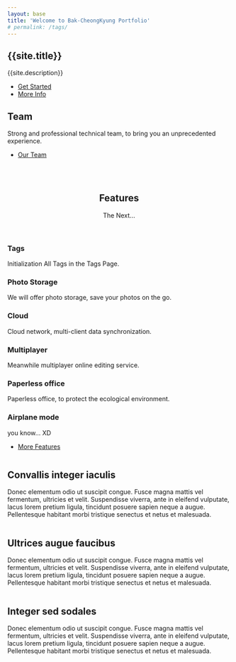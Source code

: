 ```yaml
---
layout: base
title: 'Welcome to Bak-CheongKyung Portfolio'
# permalink: /tags/
---
```


<section id="banner">
    <div class="inner">
        <div class="content">
            <h2>{{site.title}}</h2>
            <p>{{site.description}}</p>
        </div>
        <ul class="actions vertical">
            <li><a href="{{site.social[0].url}}/jekyll-machine" target="_blank" class="button special major">Get Started</a></li>
            <li><a href="{{site.baseurl}}index.html" class="button major">More Info</a></li>
        </ul>
    </div>
</section>
<section id="one" class="wrapper style1 split">
  <div class="inner">
    <div class="content">
      <h2>Team</h2>
      <p>Strong and professional technical team, to bring you an unprecedented experience.</p>
      <ul class="actions">
        <li><a href="https://github.com/staticblog" target="_blank" class="button">Our Team</a></li>
      </ul>
    </div>
    <div class="image-circles">
      <div class="images">
        <span class="image"><img src="https://unsplash.it/200/200/?image=1" alt=""></span>
        <span class="image"><img src="https://unsplash.it/200/200/?image=2" alt=""></span>
      </div>
      <div class="images">
        <span class="image"><img src="https://unsplash.it/200/200/?image=3" alt=""></span>
        <span class="image"><img src="https://unsplash.it/200/200/?image=4" alt=""></span>
      </div>
    </div>
  </div>
</section>
<section class="wrapper style2 special">
  <div class="inner">
    <header class="major">
      <h2>Features</h2>
      <p>The Next...</p>
    </header>
    <div class="features">
      <section>
        <span class="icon major fa-tag"></span>
        <h3>Tags</h3>
        <p>Initialization All Tags in the Tags Page.</p>
      </section>
      <section>
        <span class="icon major fa-camera-retro"></span>
        <h3>Photo Storage</h3>
        <p>We will offer photo storage, save your photos on the go.</p>
      </section>
      <section>
        <span class="icon major fa-cloud"></span>
        <h3>Cloud</h3>
        <p>Cloud network, multi-client data synchronization.</p>
      </section>
      <section>
        <span class="icon major fa-cube"></span>
        <h3>Multiplayer</h3>
        <p>Meanwhile multiplayer online editing service.</p>
      </section>
      <section>
        <span class="icon major fa-file-text"></span>
        <h3>Paperless office</h3>
        <p>Paperless office, to protect the ecological environment.</p>
      </section>
      <section>
        <span class="icon major fa-plane"></span>
        <h3>Airplane mode</h3>
        <p>you know... XD</p>
      </section>
    </div>
    <footer class="major">
      <ul class="actions">
        <li><a href="{{site.baseurl}}index.html" class="button major">More Features</a></li>
      </ul>
    </footer>
  </div>
</section>
<section class="wrapper style1 special">
  <div class="inner">
    <div class="spotlights">
      <section>
        <span class="image"><img src="https://unsplash.it/300/150/?image=1" alt=""></span>
        <div class="content">
          <h2>Convallis integer iaculis</h2>
          <p>Donec elementum odio ut suscipit congue. Fusce magna mattis vel fermentum, ultricies et velit. Suspendisse viverra, ante in eleifend vulputate, lacus lorem pretium ligula, tincidunt posuere sapien neque a augue. Pellentesque habitant morbi tristique senectus et netus et malesuada.</p>
        </div>
      </section>
      <section>
        <span class="image"><img src="https://unsplash.it/300/150/?image=2" alt=""></span>
        <div class="content">
          <h2>Ultrices augue faucibus</h2>
          <p>Donec elementum odio ut suscipit congue. Fusce magna mattis vel fermentum, ultricies et velit. Suspendisse viverra, ante in eleifend vulputate, lacus lorem pretium ligula, tincidunt posuere sapien neque a augue. Pellentesque habitant morbi tristique senectus et netus et malesuada.</p>
        </div>
      </section>
      <section>
        <span class="image"><img src="https://unsplash.it/300/150/?image=3" alt=""></span>
        <div class="content">
          <h2>Integer sed sodales</h2>
          <p>Donec elementum odio ut suscipit congue. Fusce magna mattis vel fermentum, ultricies et velit. Suspendisse viverra, ante in eleifend vulputate, lacus lorem pretium ligula, tincidunt posuere sapien neque a augue. Pellentesque habitant morbi tristique senectus et netus et malesuada.</p>
        </div>
      </section>
    </div>
  </div>
</section>
